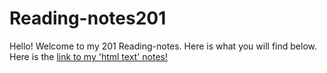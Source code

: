 # Reading-notes201
Hello! Welcome to my 201 Reading-notes. Here is what you will find below.
Here is the [link to my 'html text' notes!](/READING-NOTS201/HTML) 

